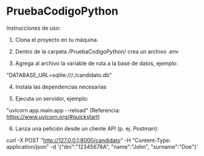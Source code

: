 # PruebaCodigoPython

Instrucciones de uso:

1. Clona el proyecto en tu máquina.

2. Dentro de la carpeta /PruebaCodigoPython/ crea un archivo .env

3. Agrega al archivo la variable de ruta a la base de datos, ejemplo:

"DATABASE_URL=sqlite:///./candidato.db"

4. Instala las dependencias necesarias

5. Ejecuta un servidor, ejemplo:

"uvicorn app.main:app --reload" (Referencia: https://www.uvicorn.org/#quickstart)

6. Lanza una petición desde un cliente API (p. ej. Postman):

curl -X POST "http://127.0.0.1:8000/candidato" -H "Content-Type: application/json" -d '{"dni":"12345678A", "name":"John", "surname":"Doe"}'